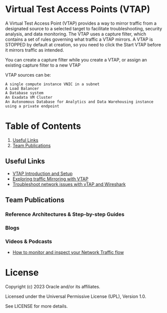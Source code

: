 #  Virtual Test Access Points (VTAP) 

A Virtual Test Access Point (VTAP) provides a way to mirror traffic from a designated source to a selected target to facilitate troubleshooting, security analysis, and data monitoring. The VTAP uses a capture filter, which contains a set of rules governing what traffic a VTAP mirrors. A VTAP is STOPPED by default at creation, so you need to click the Start VTAP before it mirrors traffic as intended.

You can create a capture filter while you create a VTAP, or assign an existing capture filter to a new VTAP

VTAP sources can be:

    A single compute instance VNIC in a subnet
    A Load Balancer
    A Database system
    An Exadata VM Cluster
    An Autonomous Database for Analytics and Data Warehousing instance using a private endpoint
    
# Table of Contents
 
1. [Useful Links](#useful-links)
2. [Team Publications](#team-publications)

## Useful Links

- [VTAP Introduction and Setup](https://blogs.oracle.com/cloud-infrastructure/post/announcing-vtap-for-oracle-cloud-infrastructure)
- [Exploring traffic Mirroring with VTAP](https://blogs.oracle.com/cloud-infrastructure/post/explore-traffic-mirroring-vtap-functionality-with-network-and-monitoring-partners-on-oci)
- [Troubleshoot network issues with vTAP and Wireshark](https://docs.oracle.com/en/solutions/oci-network-vtap-wireshark/index.htm)

## Team Publications

### Reference Architectures & Step-by-step Guides

### Blogs
 
### Videos & Podcasts

- [How to monitor and inspect your Network Traffic flow](https://www.youtube.com/watch?v=f29iNJ1paMU)

# License

Copyright (c) 2023 Oracle and/or its affiliates.

Licensed under the Universal Permissive License (UPL), Version 1.0.

See LICENSE for more details.

